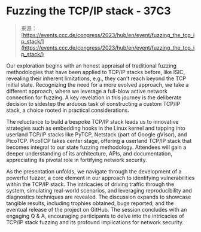 <!--yml
category: 未分类
date: 2024-05-27 14:25:13
-->

# Fuzzing the TCP/IP stack - 37C3

> 来源：[https://events.ccc.de/congress/2023/hub/en/event/fuzzing_the_tcp_ip_stack/](https://events.ccc.de/congress/2023/hub/en/event/fuzzing_the_tcp_ip_stack/)

Our exploration begins with an honest appraisal of traditional fuzzing methodologies that have been applied to TCP/IP stacks before, like ISIC, revealing their inherent limitations, e.g., they can't reach beyond the TCP initial state. Recognizing the need for a more evolved approach, we take a different approach, where we leverage a full-blow active network connection for fuzzing. A key revelation in this journey is the deliberate decision to sidestep the arduous task of constructing a custom TCP/IP stack, a choice rooted in practical considerations.

The reluctance to build a bespoke TCP/IP stack leads us to innovative strategies such as embedding hooks in the Linux kernel and tapping into userland TCP/IP stacks like PyTCP, Netstack (part of Google gVisor), and PicoTCP. PicoTCP takes center stage, offering a userland TCP/IP stack that becomes integral to our state fuzzing methodology. Attendees will gain a deeper understanding of its architecture, APIs, and documentation, appreciating its pivotal role in fortifying network security.

As the presentation unfolds, we navigate through the development of a powerful fuzzer, a core element in our approach to identifying vulnerabilities within the TCP/IP stack. The intricacies of driving traffic through the system, simulating real-world scenarios, and leveraging reproducibility and diagnostics techniques are revealed. The discussion expands to showcase tangible results, including trophies obtained, bugs reported, and the eventual release of the project on GitHub. The session concludes with an engaging Q & A, encouraging participants to delve into the intricacies of TCP/IP stack fuzzing and its profound implications for network security.